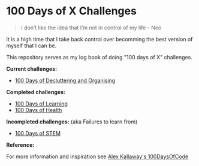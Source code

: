 # 100 Days of X Challenges

> I don’t like the idea that I’m not in control of my life - Neo

It is a high time that I take back control over becomming the best version of myself that I can be.

This repository serves as my log book of doing "100 days of X" challenges.

**Current challenges:**

* [100 Days of Decluttering and Organising](2022/100DaysOfDeclutteringAndOrganising/100DaysOfDeclutteringAndOrganising.md)

**Completed challenges:**

* [100 Days of Learning](2021/100DaysOfLearning/100DaysOfLearning.md)
* [100 Days of Health](2021/100DaysOfHealth/100DaysOfHealth.md)

**Incompleted challenges:** (aka Failures to learn from)

* [100 Days of STEM](2021/100DaysOfSTEM/100DaysOfSTEM.md)

**Reference:**

For more information and inspiration see [Alex Kallaway's 100DaysOfCode](https://www.100daysofcode.com/)
